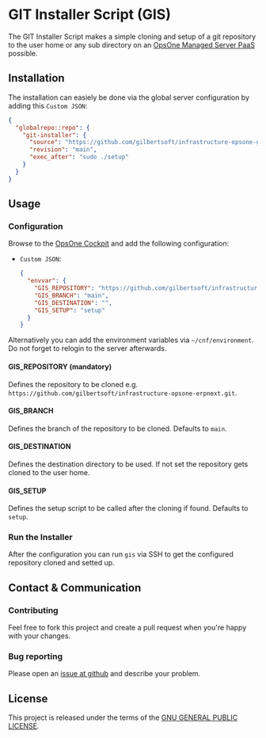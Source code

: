 # GIT Installer Script (GIS)

The GIT Installer Script makes a simple cloning and setup of a git repository to
the user home or any sub directory on an [OpsOne Managed Server PaaS](https://opsone.ch/hosting/managed-server)
possible.

## Installation

The installation can easiely be done via the global server configuration by
adding this `Custom JSON`:

```json
{
  "globalrepo::repo": {
    "git-installer": {
      "source": "https://github.com/gilbertsoft/infrastructure-opsone-git-installer.git",
      "revision": "main",
      "exec_after": "sudo ./setup"
    }
  }
}
```

## Usage

### Configuration

Browse to the [OpsOne Cockpit](https://cockpit.opsone.ch) and add the following
configuration:

* `Custom JSON`:

  ```json
  {
    "envvar": {
      "GIS_REPOSITORY": "https://github.com/gilbertsoft/infrastructure-opsone-erpnext.git",
      "GIS_BRANCH": "main",
      "GIS_DESTINATION": "",
      "GIS_SETUP": "setup"
    }
  }
  ```

Alternatively you can add the environment variables via `~/cnf/environment`. Do
not forget to relogin to the server afterwards.

#### GIS_REPOSITORY (mandatory)

Defines the repository to be cloned e.g. `https://github.com/gilbertsoft/infrastructure-opsone-erpnext.git`.

#### GIS_BRANCH

Defines the branch of the repository to be cloned. Defaults to `main`.

#### GIS_DESTINATION

Defines the destination directory to be used. If not set the repository gets
cloned to the user home.

#### GIS_SETUP

Defines the setup script to be called after the cloning if found. Defaults to
`setup`.

### Run the Installer

After the configuration you can run `gis` via SSH to get the configured
repository cloned and setted up.

## Contact & Communication

### Contributing

Feel free to fork this project and create a pull request when you're happy
with your changes.

### Bug reporting

Please open an [issue at github](https://github.com/gilbertsoft/infrastructure-opsone-git-installer/issues)
and describe your problem.

## License

This project is released under the terms of the [GNU GENERAL PUBLIC LICENSE](LICENSE).
